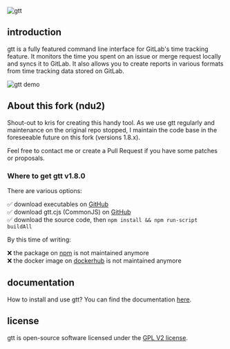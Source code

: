 ![gtt](preview/icon.png)


## introduction

gtt is a fully featured command line interface for GitLab's time tracking feature. It monitors the time you spent on an issue or merge request locally and syncs it to GitLab. It also allows you to create reports in various formats from time tracking data stored on GitLab.

![gtt demo](preview/demo.gif)

## About this fork (ndu2)

Shout-out to kris for creating this handy tool. As we use gtt regularly and maintenance on the original repo stopped, I maintain the code base in the foreseeable future on this fork (versions 1.8.x).

Feel free to contact me or create a Pull Request if you have some patches or proposals.

### Where to get gtt v1.8.0

There are various options:

 ✅ download executables on [GitHub](https://github.com/ndu2/gitlab-time-tracker/releases)  
 ✅ download gtt.cjs (CommonJS) on [GitHub](https://github.com/ndu2/gitlab-time-tracker/releases)  
 ✅ download the source code, then `npm install && npm run-script buildAll`

By this time of writing:

 ❌ the package on [npm](https://www.npmjs.com/package/gitlab-time-tracker) is not maintained anymore  
 ❌ the docker image on [dockerhub](https://hub.docker.com/r/kriskbx/gitlab-time-tracker) is not maintained anymore  


## documentation

How to install and use gtt? You can find the documentation [here](documentation.md).


## license

gtt is open-source software licensed under the [GPL V2 license](LICENSE).

